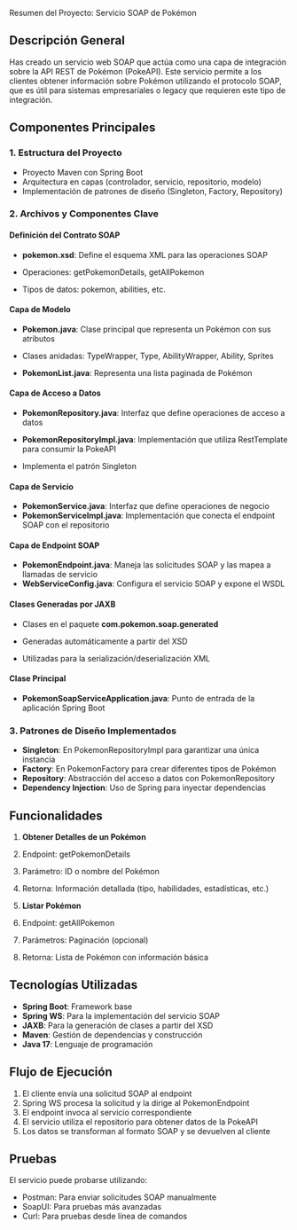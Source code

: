 Resumen del Proyecto: Servicio SOAP de Pokémon

## Descripción General

Has creado un servicio web SOAP que actúa como una capa de integración sobre la API REST de Pokémon (PokeAPI). Este servicio permite a los clientes obtener información sobre Pokémon utilizando el protocolo SOAP, que es útil para sistemas empresariales o legacy que requieren este tipo de integración.

## Componentes Principales

### 1. Estructura del Proyecto

- Proyecto Maven con Spring Boot
- Arquitectura en capas (controlador, servicio, repositorio, modelo)
- Implementación de patrones de diseño (Singleton, Factory, Repository)


### 2. Archivos y Componentes Clave

#### Definición del Contrato SOAP

- **pokemon.xsd**: Define el esquema XML para las operaciones SOAP

- Operaciones: getPokemonDetails, getAllPokemon
- Tipos de datos: pokemon, abilities, etc.





#### Capa de Modelo

- **Pokemon.java**: Clase principal que representa un Pokémon con sus atributos

- Clases anidadas: TypeWrapper, Type, AbilityWrapper, Ability, Sprites



- **PokemonList.java**: Representa una lista paginada de Pokémon


#### Capa de Acceso a Datos

- **PokemonRepository.java**: Interfaz que define operaciones de acceso a datos
- **PokemonRepositoryImpl.java**: Implementación que utiliza RestTemplate para consumir la PokeAPI

- Implementa el patrón Singleton





#### Capa de Servicio

- **PokemonService.java**: Interfaz que define operaciones de negocio
- **PokemonServiceImpl.java**: Implementación que conecta el endpoint SOAP con el repositorio


#### Capa de Endpoint SOAP

- **PokemonEndpoint.java**: Maneja las solicitudes SOAP y las mapea a llamadas de servicio
- **WebServiceConfig.java**: Configura el servicio SOAP y expone el WSDL


#### Clases Generadas por JAXB

- Clases en el paquete **com.pokemon.soap.generated**

- Generadas automáticamente a partir del XSD
- Utilizadas para la serialización/deserialización XML





#### Clase Principal

- **PokemonSoapServiceApplication.java**: Punto de entrada de la aplicación Spring Boot


### 3. Patrones de Diseño Implementados

- **Singleton**: En PokemonRepositoryImpl para garantizar una única instancia
- **Factory**: En PokemonFactory para crear diferentes tipos de Pokémon
- **Repository**: Abstracción del acceso a datos con PokemonRepository
- **Dependency Injection**: Uso de Spring para inyectar dependencias


## Funcionalidades

1. **Obtener Detalles de un Pokémon**

1. Endpoint: getPokemonDetails
2. Parámetro: ID o nombre del Pokémon
3. Retorna: Información detallada (tipo, habilidades, estadísticas, etc.)



2. **Listar Pokémon**

1. Endpoint: getAllPokemon
2. Parámetros: Paginación (opcional)
3. Retorna: Lista de Pokémon con información básica





## Tecnologías Utilizadas

- **Spring Boot**: Framework base
- **Spring WS**: Para la implementación del servicio SOAP
- **JAXB**: Para la generación de clases a partir del XSD
- **Maven**: Gestión de dependencias y construcción
- **Java 17**: Lenguaje de programación


## Flujo de Ejecución

1. El cliente envía una solicitud SOAP al endpoint
2. Spring WS procesa la solicitud y la dirige al PokemonEndpoint
3. El endpoint invoca al servicio correspondiente
4. El servicio utiliza el repositorio para obtener datos de la PokeAPI
5. Los datos se transforman al formato SOAP y se devuelven al cliente


## Pruebas

El servicio puede probarse utilizando:

- Postman: Para enviar solicitudes SOAP manualmente
- SoapUI: Para pruebas más avanzadas
- Curl: Para pruebas desde línea de comandos